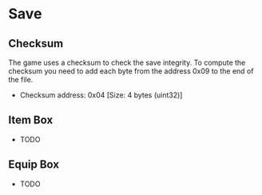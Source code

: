 # Save

Checksum
--------
The game uses a checksum to check the save integrity. To compute the checksum you need to add each byte from the address 0x09 to the end of the file.
 * Checksum address: 0x04 [Size: 4 bytes (uint32)]

Item Box
--------
 * TODO

Equip Box
---------
 * TODO
